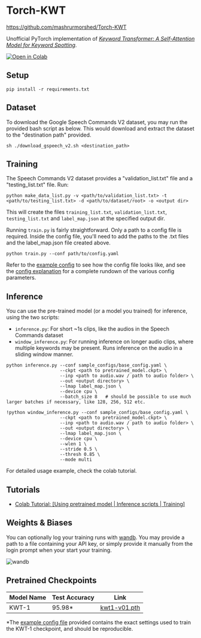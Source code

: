 # Torch-KWT

https://github.com/mashrurmorshed/Torch-KWT

Unofficial PyTorch implementation of [*Keyword Transformer: A Self-Attention Model for Keyword Spotting*](https://arxiv.org/abs/2104.00769).

<a href="https://colab.research.google.com/github/ID56/Torch-KWT/blob/main/notebooks/Torch_KWT_Tutorial.ipynb" target="_parent"><img src="https://colab.research.google.com/assets/colab-badge.svg" alt="Open in Colab"/></a>


## Setup

```
pip install -r requirements.txt
```

## Dataset
To download the Google Speech Commands V2 dataset, you may run the provided bash script as below. This would download and extract the dataset to the "destination path" provided.

```
sh ./download_gspeech_v2.sh <destination_path>
```

## Training

The Speech Commands V2 dataset provides a "validation_list.txt" file and a "testing_list.txt" file. Run:

```
python make_data_list.py -v <path/to/validation_list.txt> -t <path/to/testing_list.txt> -d <path/to/dataset/root> -o <output dir>
```

This will create the files `training_list.txt`, `validation_list.txt`, `testing_list.txt` and `label_map.json` at the specified output dir. 

Running `train.py` is fairly straightforward. Only a path to a config file is required. Inside the config file, you'll need to add the paths to the .txt files and the label_map.json file created above.

```
python train.py --conf path/to/config.yaml
```

Refer to the [example config](sample_configs/base_config.yaml) to see how the config file looks like, and see the [config explanation](docs/config_file_explained.md) for a complete rundown of the various config parameters.

## Inference

You can use the pre-trained model (or a model you trained) for inference, using the two scripts:

- `inference.py`: For short ~1s clips, like the audios in the Speech Commands dataset
- `window_inference.py`: For running inference on longer audio clips, where multiple keywords may be present. Runs inference on the audio in a sliding window manner.

```
python inference.py --conf sample_configs/base_config.yaml \
                    --ckpt <path to pretrained_model.ckpt> \
                    --inp <path to audio.wav / path to audio folder> \
                    --out <output directory> \
                    --lmap label_map.json \
                    --device cpu \
                    --batch_size 8   # should be possible to use much larger batches if necessary, like 128, 256, 512 etc.

!python window_inference.py --conf sample_configs/base_config.yaml \
                    --ckpt <path to pretrained_model.ckpt> \
                    --inp <path to audio.wav / path to audio folder> \
                    --out <output directory> \
                    --lmap label_map.json \
                    --device cpu \
                    --wlen 1 \
                    --stride 0.5 \
                    --thresh 0.85 \
                    --mode multi
```
For detailed usage example, check the colab tutorial.

## Tutorials
- [Colab Tutorial: [Using pretrained model | Inference scripts | Training]](https://colab.research.google.com/github/ID56/Torch-KWT/blob/main/notebooks/Torch_KWT_Tutorial.ipynb)

## Weights & Biases

You can optionally log your training runs with [wandb](https://wandb.ai/site). You may provide a path to a file containing your API key, or simply provide it manually from the login prompt when your start your training.

![wandb](resources/wandb.png "W&B charts")

## Pretrained Checkpoints

| Model Name | Test Accuracy | Link |
| ---------- | ------------- | ---- |
|    KWT-1   |     95.98*     | [kwt1-v01.pth](https://drive.google.com/uc?id=1y91PsZrnBXlmVmcDi26lDnpl4PoC5tXi&export=download) |

*The [example config file](sample_configs/base_config.yaml) provided contains the exact settings used to train the KWT-1 checkpoint, and should be reproducible.
